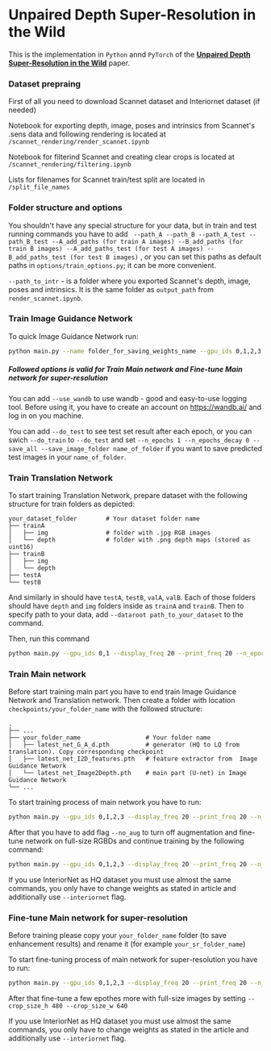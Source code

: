 # Unpaired Depth Super-Resolution in the Wild
This is the implementation in `Python` annd `PyTorch` of the [**Unpaired Depth Super-Resolution in the Wild**](https://arxiv.org/abs/2105.12038) paper.

### Dataset prepraing
First of all you need to download Scannet dataset and Interiornet dataset (if needed)

Notebook for exporting depth, image, poses and intrinsics from Scannet's .sens data and following rendering is located at 
```/scannet_rendering/render_scannet.ipynb```

Notebook for filterind Scannet and creating clear crops is located at
```/scannet_rendering/filtering.ipynb```

Lists for filenames for Scannet train/test split are located in ```/split_file_names```

### Folder structure and options
You shouldn't have any special structure for your data, but in train and test running commands you have to add ``` --path_A --path_B --path_A_test --path_B_test --A_add_paths (for train A images) --B_add_paths (for train B images) --A_add_paths_test (for test A images) --B_add_paths_test (for test B images)``` , or you can set this paths as default paths in ```options/train_options.py```; it can be more convenient. 

```--path_to_intr``` - is a folder where you exported Scannet's depth, image, poses and intrinsics. It is the same folder as `output_path` from `render_scannet.ipynb`.


### Train Image Guidance Network 
To quick Image Guidance Network run: 
```sh
python main.py --name folder_for_saving_weights_name --gpu_ids 0,1,2,3 --display_freq 20 --print_freq 20 --n_epochs 150 --n_epochs_decay 150 --image_and_depth --continue_train --batch_size 12 --custom_pathes --w_real_l1 1 --w_syn_l1 1 --lr 0.0002 --Imagef_outf 128 --Imagef_basef 32 --use_scannet  --model I2D --norm_loss --do_train
```

##### Followed options is valid for  Train Main network  and  Fine-tune Main network for super-resolution 
You can add ```--use_wandb``` to use wandb - good and easy-to-use logging tool. Before using it, you have to create an account on https://wandb.ai/ and log in on you machine.

You can add ```--do_test``` to see test set result after each epoch, or you can swich ```--do_train``` to ```--do_test``` and set   ```--n_epochs 1 --n_epochs_decay 0 --save_all --save_image_folder name_of_folder``` if you want to save predicted test images in your  `name_of_folder`.


### Train Translation Network 
To start training Translation Network, prepare dataset with the following structure for train folders as depicted:

    your_dataset_folder        # Your dataset folder name
    ├── trainA               
    │   ├── img                # folder with .jpg RGB images
    │   └── depth              # folder with .png depth maps (stored as uint16)
    ├── trainB
    │   ├── img                 
    │   └── depth   
    ├── testA
    └── testB
And similarly in should have `testA`, `testB`, `valA`, `valB`. Each of those folders should have `depth` and `img` folders inside as `trainA` and `trainB`. Then to specify path to your data, add `--dataroot path_to_your_dataset` to the command.


Then, run this command
```sh
python main.py --gpu_ids 0,1 --display_freq 20 --print_freq 20 --n_epochs 20 --n_epochs_decay 60 --custom_pathes  --use_scannet --lr 0.0002 --model translation_block --save_all --batch_size 6 --name translation --netD n_layers --crop_size_h 256 --crop_size_w 256 --do_train --dataroot path_to_your_dataset --max_distance 5100 --init_type xavier --model_type translation
```

### Train Main network 
Before start training main part you have to end train Image Guidance Network and Translation network. Then create a folder with location `checkpoints/your_folder_name` with the followed structure:

    .
    ├── ...
    ├── your_folder_name                  # Your folder name
    │   ├── latest_net_G_A_d.pth          # generator (HQ to LQ from translation). Copy corresponding checkpoint
    │   ├── latest_net_I2D_features.pth   # feature extractor from  Image Guidance Network
    │   └── latest_net_Image2Depth.pth    # main part (U-net) in Image Guidance Network
    └── ...

To start training process of main network you have to run:
```sh
python main.py --gpu_ids 0,1,2,3 --display_freq 20 --print_freq 20 --n_epochs 20 --n_epochs_decay 60 --image_and_depth --continue_train --custom_pathes --use_image_for_trans --w_syn_l1 15 --w_real_l1_d 40  --norm_loss --w_syn_norm 2 --use_smooth_loss --w_smooth 1 --w_syn_holes 800 --w_real_holes 1600 --use_masked  --use_scannet --lr 0.0001 --model main_network_best --save_all --batch_size 6 --name your_folder_name --do_train --model_type main --use_wandb
```
After that you have to add flag `--no_aug` to turn off augmentation and fine-tune network on full-size RGBDs and continue training by the following command:

```sh
python main.py --gpu_ids 0,1,2,3 --display_freq 20 --print_freq 20 --n_epochs 10 --n_epochs_decay 20 --image_and_depth --continue_train --custom_pathes --use_image_for_trans --w_syn_l1 15 --w_real_l1_d 80  --norm_loss --w_syn_norm 3 --use_smooth_loss --w_smooth 1 --w_syn_holes 1600 --w_real_holes 1600 --use_masked  --use_scannet --lr 0.00002 --model main_network_best --save_all --batch_size 3 --name your_folder_name --model_type main --use_wandb --no_aug
```

If you use InteriorNet as HQ dataset you must use almost the same commands, you only have to change weights as stated in article and additionally use `--interiornet` flag. 

### Fine-tune Main network for super-resolution 
Before training please copy your `your_folder_name` folder (to save enhancement results) and rename it (for example `your_sr_folder_name`)

To start fine-tuning process of main network for super-resolution you have to run:

```sh
python main.py --gpu_ids 0,1,2,3 --display_freq 20 --print_freq 20 --n_epochs 5 --n_epochs_decay 15 --image_and_depth --continue_train --custom_pathes --use_image_for_trans --w_syn_l1 15 --w_real_l1_d 80  --norm_loss --w_syn_norm 3 --use_smooth_loss --w_smooth 1 --w_syn_holes 1600 --w_real_holes 1600 --use_masked  --use_scannet --lr 0.00002 --model main_network_best --save_all --batch_size 1 --name your_sr_folder_name --do_train --crop_size_h 384 --crop_size_w 512 --use_wandb --model_type main --SR 
```
After that fine-tune a few epothes more with full-size images by setting `--crop_size_h 480 --crop_size_w 640` 

If you use InteriorNet as HQ dataset you must use almost the same commands, you only have to change weights as stated in the article and additionally use `--interiornet` flag. 




